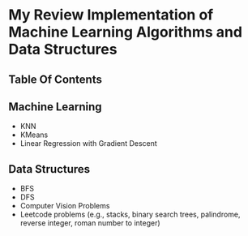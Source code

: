 # My Review Implementation of Machine Learning Algorithms and Data Structures

## Table Of Contents

## Machine Learning 

- KNN
- KMeans
- Linear Regression with Gradient Descent


## Data Structures

- BFS
- DFS
- Computer Vision Problems
- Leetcode problems (e.g., stacks, binary search trees, palindrome, reverse integer, roman number to integer)
